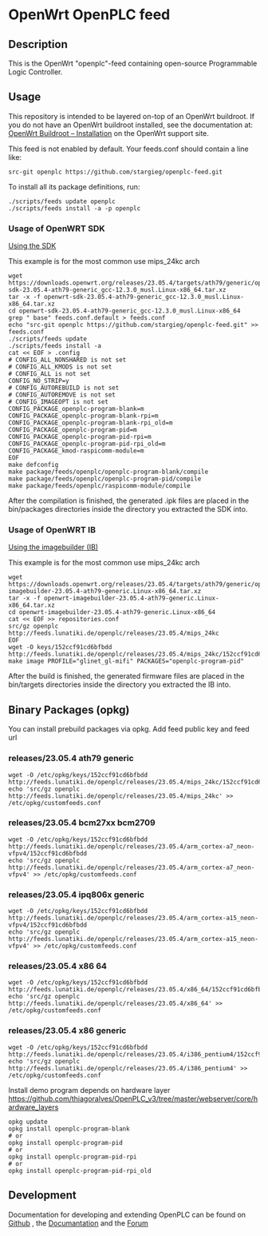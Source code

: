 # OpenWrt OpenPLC feed

## Description

This is the OpenWrt "openplc"-feed containing open-source Programmable Logic Controller.

## Usage

This repository is intended to be layered on-top of an OpenWrt buildroot.
If you do not have an OpenWrt buildroot installed, see the documentation at:
[OpenWrt Buildroot – Installation](https://openwrt.org/docs/guide-developer/build-system/install-buildsystem) on the OpenWrt support site.

This feed is not enabled by default. Your feeds.conf should contain a line like:
```
src-git openplc https://github.com/stargieg/openplc-feed.git
```

To install all its package definitions, run:
```
./scripts/feeds update openplc
./scripts/feeds install -a -p openplc
```

### Usage of OpenWRT SDK

[Using the SDK](https://openwrt.org/docs/guide-developer/toolchain/using_the_sdk)

This example is for the most common use mips_24kc arch

```
wget https://downloads.openwrt.org/releases/23.05.4/targets/ath79/generic/openwrt-sdk-23.05.4-ath79-generic_gcc-12.3.0_musl.Linux-x86_64.tar.xz
tar -x -f openwrt-sdk-23.05.4-ath79-generic_gcc-12.3.0_musl.Linux-x86_64.tar.xz
cd openwrt-sdk-23.05.4-ath79-generic_gcc-12.3.0_musl.Linux-x86_64
grep " base" feeds.conf.default > feeds.conf
echo "src-git openplc https://github.com/stargieg/openplc-feed.git" >> feeds.conf
./scripts/feeds update
./scripts/feeds install -a
cat << EOF > .config
# CONFIG_ALL_NONSHARED is not set
# CONFIG_ALL_KMODS is not set
# CONFIG_ALL is not set
CONFIG_NO_STRIP=y
# CONFIG_AUTOREBUILD is not set
# CONFIG_AUTOREMOVE is not set
# CONFIG_IMAGEOPT is not set
CONFIG_PACKAGE_openplc-program-blank=m
CONFIG_PACKAGE_openplc-program-blank-rpi=m
CONFIG_PACKAGE_openplc-program-blank-rpi_old=m
CONFIG_PACKAGE_openplc-program-pid=m
CONFIG_PACKAGE_openplc-program-pid-rpi=m
CONFIG_PACKAGE_openplc-program-pid-rpi_old=m
CONFIG_PACKAGE_kmod-raspicomm-module=m
EOF
make defconfig
make package/feeds/openplc/openplc-program-blank/compile
make package/feeds/openplc/openplc-program-pid/compile
make package/feeds/openplc/raspicomm-module/compile
```
After the compilation is finished, the generated .ipk files are placed in the bin/packages directories inside the directory you extracted the SDK into.

### Usage of OpenWRT IB

[Using the imagebuilder (IB)](https://openwrt.org/docs/guide-user/additional-software/imagebuilder)

This example is for the most common use mips_24kc arch

```
wget https://downloads.openwrt.org/releases/23.05.4/targets/ath79/generic/openwrt-imagebuilder-23.05.4-ath79-generic.Linux-x86_64.tar.xz
tar -x -f openwrt-imagebuilder-23.05.4-ath79-generic.Linux-x86_64.tar.xz
cd openwrt-imagebuilder-23.05.4-ath79-generic.Linux-x86_64
cat << EOF >> repositories.conf
src/gz openplc http://feeds.lunatiki.de/openplc/releases/23.05.4/mips_24kc
EOF
wget -O keys/152ccf91cd6bfbdd http://feeds.lunatiki.de/openplc/releases/23.05.4/mips_24kc/152ccf91cd6bfbdd
make image PROFILE="glinet_gl-mifi" PACKAGES="openplc-program-pid"
```
After the build is finished, the generated firmware files are placed in the bin/targets directories inside the directory you extracted the IB into.

## Binary Packages (opkg)

You can install prebuild packages via opkg.
Add feed public key and feed url
### releases/23.05.4 ath79 generic
```
wget -O /etc/opkg/keys/152ccf91cd6bfbdd http://feeds.lunatiki.de/openplc/releases/23.05.4/mips_24kc/152ccf91cd6bfbdd
echo 'src/gz openplc http://feeds.lunatiki.de/openplc/releases/23.05.4/mips_24kc' >> /etc/opkg/customfeeds.conf
```
### releases/23.05.4 bcm27xx bcm2709
```
wget -O /etc/opkg/keys/152ccf91cd6bfbdd http://feeds.lunatiki.de/openplc/releases/23.05.4/arm_cortex-a7_neon-vfpv4/152ccf91cd6bfbdd
echo 'src/gz openplc http://feeds.lunatiki.de/openplc/releases/23.05.4/arm_cortex-a7_neon-vfpv4' >> /etc/opkg/customfeeds.conf
```
### releases/23.05.4 ipq806x generic
```
wget -O /etc/opkg/keys/152ccf91cd6bfbdd http://feeds.lunatiki.de/openplc/releases/23.05.4/arm_cortex-a15_neon-vfpv4/152ccf91cd6bfbdd
echo 'src/gz openplc http://feeds.lunatiki.de/openplc/releases/23.05.4/arm_cortex-a15_neon-vfpv4' >> /etc/opkg/customfeeds.conf
```
### releases/23.05.4 x86 64
```
wget -O /etc/opkg/keys/152ccf91cd6bfbdd http://feeds.lunatiki.de/openplc/releases/23.05.4/x86_64/152ccf91cd6bfbdd
echo 'src/gz openplc http://feeds.lunatiki.de/openplc/releases/23.05.4/x86_64' >> /etc/opkg/customfeeds.conf
```
### releases/23.05.4 x86 generic
```
wget -O /etc/opkg/keys/152ccf91cd6bfbdd http://feeds.lunatiki.de/openplc/releases/23.05.4/i386_pentium4/152ccf91cd6bfbdd
echo 'src/gz openplc http://feeds.lunatiki.de/openplc/releases/23.05.4/i386_pentium4' >> /etc/opkg/customfeeds.conf
```


Install demo program depends on hardware layer https://github.com/thiagoralves/OpenPLC_v3/tree/master/webserver/core/hardware_layers
```
opkg update
opkg install openplc-program-blank
# or
opkg install openplc-program-pid
# or
opkg install openplc-program-pid-rpi
# or
opkg install openplc-program-pid-rpi_old
```

## Development

Documentation for developing and extending OpenPLC can be found on [Github](https://github.com/thiagoralves/OpenPLC_v3) , the [Documantation](https://autonomylogic.com/docs/openplc-overview/) and the [Forum](https://openplc.discussion.community/)
